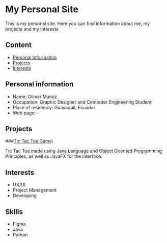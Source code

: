 # My Personal Site
This is my personal site. Here you can find
information about me, my projects and my interests

## Content
* [Personal Information](#personal-information)
* [Projects](#projects)
* [Interests](#interests)
## Personal information
* Name: Gilmar Munoz
* Occupation: Graphic Designer and Computer Engineering Student
* Place of residency: Guayaquil, Ecuador
* Web page: -
## Projects
###[Tic Tac Toe Game](#https://github.com/gilmaramg66/tresenrayap2)\

Tic Tac Toe made using Java Language and Object Oriented Programming Principles, as well as JavaFX for the interface.

## Interests
* UX/UI
* Project Management
* Developing

## Skills
* Figma
* Java
* Python



